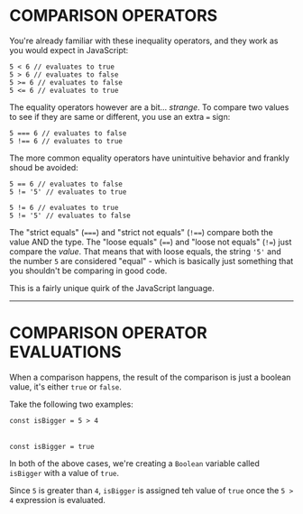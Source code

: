 # COMPARISON OPERATORS

You're already familiar with these inequality operators, and they work as you would expect in JavaScript:

    5 < 6 // evaluates to true
    5 > 6 // evaluates to false
    5 >= 6 // evaluates to false
    5 <= 6 // evaluates to true

The equality operators however are a bit... _strange_. To compare two values to see if they are same or different, you use an extra `=` sign:

    5 === 6 // evaluates to false
    5 !== 6 // evaluates to true

The more common equality operators have unintuitive behavior and frankly shoud be avoided:

    5 == 6 // evaluates to false
    5 != '5' // evaluates to true

    5 != 6 // evaluates to true
    5 != '5' // evaluates to false

The "strict equals" (`===`) and "strict not equals" (`!==`) compare both the value AND the type. The "loose equals" (`==`) and "loose not equals" (`!=`) just compare the _value_. That means that with loose equals, the string `'5'` and the number `5` are considered "equal" - which is basically just something that you shouldn't be comparing in good code.

This is a fairly unique quirk of the JavaScript language.

---

# COMPARISON OPERATOR EVALUATIONS

When a comparison happens, the result of the comparison is just a boolean value, it's either `true` or `false`.

Take the following two examples:

    const isBigger = 5 > 4

######

    const isBigger = true

In both of the above cases, we're creating a `Boolean` variable called `isBigger` with a value of `true`.

Since `5` is greater than `4`, `isBigger` is assigned teh value of `true` once the `5 > 4` expression is evaluated.
